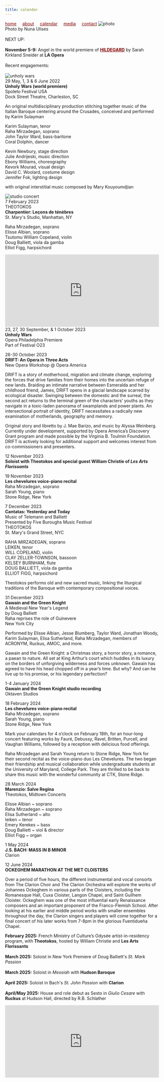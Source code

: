 ```yaml
---
title: calendar
---
```

<style>
a { color: maroon; } 
</style>
[home](/)&nbsp;&nbsp;&nbsp;&nbsp; [about](/about)&nbsp;&nbsp;&nbsp;&nbsp; [calendar](/calendar)&nbsp;&nbsp;&nbsp;&nbsp; [media](/media)&nbsp;&nbsp;&nbsp;&nbsp; [contact](/contact)
![photo](Raha_cloisters.jpg)<br>
Photo by Nuna Ulises
<br>
<br>
NEXT UP:
<br>
<br>
<b>November 5-9:</b> Angel in the world premiere of <b><a href="https://www.laopera.org/performances/2026/hildegard">HILDEGARD</a></b>
by Sarah Kirkland Sneider at <b>LA Opera</b>
<br>
<br>
Recent engagements:
<br>
<br>
![unholy wars](UnholyWars.jpeg)<br>
29 May, 1, 3 & 6 June 2022<br>
<b>Unholy Wars (world premiere)</b><br>
Spoleto Festival USA<br>
Dock Street Theatre, Charleston, SC<br>

An original multidisciplinary production stitching together music of the Italian Baroque centering around the Crusades, conceived and performed by Karim Sulayman

Karim Sulayman, tenor<br>
Raha Mirzadegan, soprano<br>
John Taylor Ward, bass-baritone<br>
Coral Dolphin, dancer<br>

Kevin Newbury, stage direction<br>
Julie Andrijeski, music direction<br>
Ebony Williams, choreography<br>
Kevork Mourad, visual design<br>
David C. Woolard, costume design<br>
Jennifer Fok, lighting design<br>

with original interstitial music composed by Mary Kouyoumdjian

![studio concert](CharpentierConcertPoster.jpg)<br>
7 February 2023<br>
THEOTOKOS<br>
<b>Charpentier: Leçons de ténèbres</b><br>
St. Mary's Studio, Manhattan, NY<br>

Raha Mirzadegan, soprano<br>
Elisse Albian, soprano<br>
Tsutomu William Copeland, violin<br>
Doug Balliett, viola da gamba<br>
Elliot Figg, harpsichord<br>


<iframe width="100%" height="236" src="https://www.youtube.com/embed/T-QEsYIEjbU?si=N5usxnbVVXHKY3lf" title="YouTube video player" frameborder="0" allow="accelerometer; autoplay; clipboard-write; encrypted-media; gyroscope; picture-in-picture; web-share" referrerpolicy="strict-origin-when-cross-origin" allowfullscreen></iframe>
23, 27, 30 September, & 1 October 2023<br>
<b>Unholy Wars</b><br>
Opera Philadelphia Premiere<br>
Part of Festival O23<br>


26-30 October 2023<br>
<b>DRIFT: An Opera in Three Acts</b><br>
New Opera Workshop @ Opera America<br>

DRIFT is a story of motherhood, migration and climate change, exploring the forces that drive families from their homes into the uncertain refuge of new lands. Braiding an intimate narrative between Esmeralda and her childhood friend, James, DRIFT opens in a glacial landscape scarred by ecological disaster. Swinging between the domestic and the surreal, the second act returns to the terminal green of the characters’ youths as they navigate in a toxic-laden panorama of swamplands and power plants. An intersectional portrait of identity, DRIFT necessitates a radically new examination of motherlands, geography and memory. 

Original story and libretto by J. Mae Barizo, and music by Alyssa Weinberg. Currently under development, supported by Opera America’s Discovery Grant program and made possible by the Virginia B. Toulmin Foundation. DRIFT is actively looking for additional support and welcomes interest from co-commissioners and presenters.


12 November 2023<br>
<b>Soloist with Theotokos and special guest William Christie of <i>Les Arts Florissants</i></b><br>


19 November 2023<br>
<b>Les chevelures voice-piano recital</b><br>
Raha Mirzadegan, soprano<br>
Sarah Young, piano<br>
Stone Ridge, New York<br>


7 December 2023<br>
<b>Cantatas: Yesterday and Today</b><br>
Music of Telemann and Balliett<br>
Presented by Five Buroughs Music Festival<br>
THEOTOKOS<br>
St. Mary's Grand Street, NYC

RAHA MIRZADEGAN, soprano<br>
LEIKEN, tenor<br>
WILL COPELAND, violin<br>
CLAY ZELLER-TOWNSON, bassoon<br>
KELSEY BURNHAM, flute<br>
DOUG BALLIETT, viola da gamba<br>
ELLIOT FIGG, harpsichord<br>

Theotokos performs old and new sacred music, linking the liturgical traditions of the Baroque with contemporary compositional voices.


31 December 2023<br>
<b>Gawain and the Green Knight</b><br>
A Medieval New Year's Legend<br>
by Doug Balliett<br>
Raha reprises the role of Guinevere<br>
New York City

Performed by Elisse Albian, Jesse Blumberg, Taylor Ward, Jonathan Woody, Karim Sulayman, Elisa Sutherland, Raha Mirzadegan, members of ACRONYM, Ruckus, AMOC, and more.

Gawain and the Green Knight: a Christmas story, a horror story, a romance, a paean to nature. All set at King Arthur’s court which huddles in its luxury on the borders of unforgiving wilderness and forces unknown. Gawain has agreed to have his head chopped off in a year’s time. But why? And can he live up to his promise, or his legendary perfection?


1-4 January 2024<br>
<b>Gawain and the Green Knight studio recording</b><br>
Oktaven Studios


18 February 2024<br>
<b>Les chevelures voice-piano recital</b><br>
Raha Mirzadegan, soprano<br>
Sarah Young, piano<br>
Stone Ridge, New York<br>

Mark your calendars for 4 o’clock on February 18th, for an hour-long concert featuring works by Fauré, Debussy, Ravel, Britten, Purcell, and Vaughan Williams, followed by a reception with delicious food offerings.

Raha Mirzadegan and Sarah Young return to Stone Ridge, New York for their second recital as the voice-piano duo Les Chevelures. The two began their friendship and musical collaboration while undergraduate students at the University of Maryland, College Park. They are thrilled to be back to share this music with the wonderful community at CTK, Stone Ridge.


28 March 2024<br>
<b>Marenzio: Salve Regina</b><br>
Theotokos, Midtown Concerts<br>

Elisse Albian ~ soprano<br>
Raha Mirzadegan ~ soprano<br>
Elisa Sutherland ~ alto<br>
leiken ~ tenor<br>
Emery Kerekes ~ bass<br>
Doug Balliett ~ viol & director<br>
Elliot Figg ~ organ<br>


1 May 2024<br>
<b>J.S. BACH: MASS IN B MINOR</b><br>
Clarion


12 June 2024<br>
<b>OCKEGHEM MARATHON AT THE MET CLOISTERS</b><br>

Over a period of five hours, the different instrumental and vocal consorts from The Clarion Choir and The Clarion Orchestra will explore the works of Johannes Ockeghem in various parts of the Cloisters, including the Romanesque Hall, Cuxa Cloister, Langon Chapel, and Saint Guilhem Cloister. Ockeghem was one of the most influential early Renaissance composers and an important proponent of the Franco-Flemish School. After looking at his earlier and middle period works with smaller ensembles throughout the day, the Clarion singers and players will come together for a final concert of his later works from 7-8pm in the glorious Fuentidueña Chapel.


<b>February 2025:</b> French Ministry of Culture’s Odysée artist-in-residency program, with <b>Theotokos</b>, hosted by William Christie and <b>Les Arts Florissants</b>
<br>
<br>
<b>March 2025:</b> Soloist in New York Premiere of Doug Balliett's <i>St. Mark Passion</i>
<br>
<br>
<b>March 2025:</b> Soloist in <i>Messiah</i> with <b>Hudson Baroque</b>
<br>
<br>
<b>April 2025:</b> Soloist in Bach's <i>St. John Passion</i> with <b>Clarion</b>
<br>
<br>
<b>April/May 2025:</b> House and role debut as Sesto in <i>Giulio Cesare</i> with <b>Ruckus</b> at Hudson Hall, directed by R.B. Schlather
<iframe width="100%" height="236" src="https://www.youtube.com/embed/4wEbXnwlaMo?si=CAQd-PcvvcPtxMAY" title="YouTube video player" frameborder="0" allow="accelerometer; autoplay; clipboard-write; encrypted-media; gyroscope; picture-in-picture; web-share" referrerpolicy="strict-origin-when-cross-origin" allowfullscreen></iframe>
<br>
<br>
